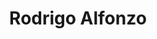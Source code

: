 ---
authors:
- Rodrigo_Alfonzo
bio: Ruff, Ruff, Ruff
  matter.

email: ""
interests:
- Napping
- Being carried like a baby
- Playing fetch
- Chewing bones
organizations:
- name: University of Miami
  url: ""
role: Maltipoo 
social:
#- icon: envelope
#  icon_pack: fas
#  link: '#contact'
#- icon: twitter
#  icon_pack: fab
#  link: https://twitter.com/GeorgeCushen
#- icon: google-scholar
#  icon_pack: ai
#  link: https://scholar.google.co.uk/citations?user=sIwtMXoAAAAJ
#- icon: github
#  icon_pack: fab
#  link: https://github.com/gcushen
superuser: true
title: Rodrigo Alfonzo
user_groups:
#- Researchers
# - Visitors
#- Principal Investigator's pet
#- All lab members' pets
- 
---
